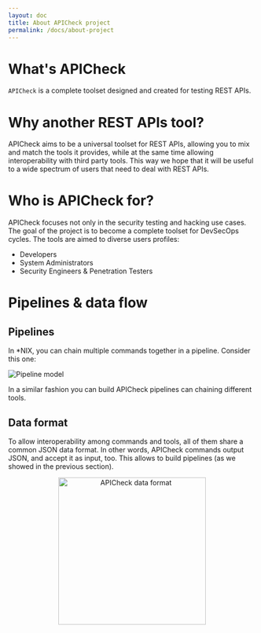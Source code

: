 ```yaml
---
layout: doc
title: About APICheck project
permalink: /docs/about-project
---
```


# What's APICheck

`APICheck` is a complete toolset designed and created for testing REST APIs.

# Why another REST APIs tool?

APICheck aims to be a universal toolset for REST APIs, allowing you to mix and match the tools it provides, while at the same time allowing interoperability with third party tools. This way we hope that it will be useful to a wide spectrum of users that need to deal with REST APIs.

# Who is APICheck for?

APICheck focuses not only in the security testing and hacking use cases. The goal of the project is to become a complete toolset for DevSecOps cycles. The tools are aimed to diverse users profiles:

- Developers
- System Administrators
- Security Engineers & Penetration Testers

# Pipelines & data flow

## Pipelines

In *NIX, you can chain multiple commands together in a pipeline. Consider this one:

![Pipeline model](/apicheck/assets/images/apicheck_unix_pipeline.png)

In a similar fashion you can build APICheck pipelines can chaining different tools. 

## Data format

To allow interoperability among commands and tools, all of them share a common JSON data format. In other words, APICheck commands output JSON, and accept it as input, too. This allows to build pipelines (as we showed in the previous section).

<div style="text-align: center">
    <img width="300px" src="/apicheck/assets/images/data_format.png" alt="APICheck data format">
</div>

